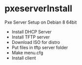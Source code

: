 # pxeserverInstall
Pxe Server Setup on Debian 8 64bit

- Install DHCP Server
- Install TFTP server
- Download ISO for distro
- Put files in tftp server folder
- Make menu.cfg
- Install client
